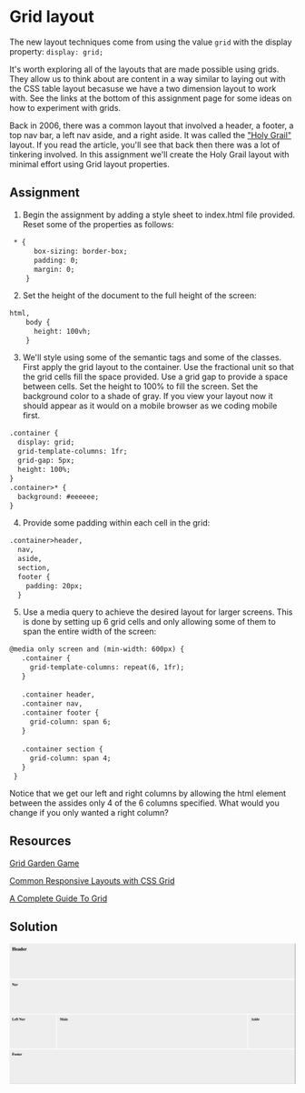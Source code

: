 
# Grid layout

The new layout techniques come from using the value `grid` with the display property:
`display: grid;`

It's worth exploring all of the layouts that are made possible using grids. They allow us to think about are content in a way similar to laying out with the CSS table layout becasuse we have a two dimension layout to work with.   See the links at the bottom of this assignment page for some ideas on how to experiment with grids.    

Back in 2006,  there was a common layout that involved a header, a footer, a top nav bar, a left nav aside, and a right aside.  It was called the ["Holy Grail"](https://alistapart.com/article/holygrail) layout.  If you read the article, you'll see that back then there was a lot of tinkering involved.  In this assignment we'll create the Holy Grail layout with minimal effort using Grid layout properties.

## Assignment  

1. Begin the assignment by adding a style sheet to index.html file provided.  Reset some of the properties as follows:
```
 * {
      box-sizing: border-box;
      padding: 0;
      margin: 0;
    }
```
2. Set the height of the document to the full height of the screen:
```
html,
    body {
      height: 100vh;
    }
```
3. We'll style using some of the semantic tags and some of the classes.  First apply the grid layout to the container.  Use the fractional unit so that the grid cells fill the space provided. Use a grid gap to provide a space between cells. Set the height to 100% to fill the screen.  Set the background color to a shade of gray.  If you view your layout now it should appear as it would on a mobile browser as we coding mobile first.
```
.container {
  display: grid;
  grid-template-columns: 1fr;
  grid-gap: 5px;
  height: 100%;
}
.container>* {
  background: #eeeeee;
}
```
4. Provide some padding within each cell in the grid:
```
.container>header,
  nav,
  aside,
  section,
  footer {
    padding: 20px;
  }
```
5. Use a media query to achieve the desired layout for larger screens.  This is done by setting up 6 grid cells and only allowing some of them to span the entire width of the screen:
 ```
 @media only screen and (min-width: 600px) {
    .container {
      grid-template-columns: repeat(6, 1fr);
    }

    .container header,
    .container nav,
    .container footer {
      grid-column: span 6;
    }

    .container section {
      grid-column: span 4;
    }
  }
```  
Notice that we get our left and right columns by allowing the html element between the assides only 4 of the 6 columns specified.  What would you change if you only wanted a right column?



## Resources
[Grid Garden Game](https://cssgridgarden.com/)  

[Common Responsive Layouts with CSS Grid](https://medium.com/samsung-internet-dev/common-responsive-layouts-with-css-grid-and-some-without-245a862f48df)  

[A Complete Guide To Grid](https://css-tricks.com/snippets/css/complete-guide-grid/)

## Solution

![Grid Layout](images/grid-holy-grail.png)
